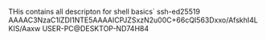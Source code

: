 THis contains all descripton for shell basics`
ssh-ed25519 AAAAC3NzaC1lZDI1NTE5AAAAICPJZSxzN2u00C+66cQI563Dxxo/AfskhI4LKIS/Aaxw USER-PC@DESKTOP-ND74H84
